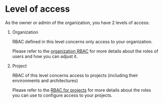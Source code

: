 # Level of access

As the owner or admin of the organization, you have 2 levels of access:

1.  Organization

    RBAC defined in this level concerns only access to your organization.

    Please refer to the [organization RBAC](../security/iam.md) for more details about the roles of users and how you can adjust it.
2.  Project

    RBAC of this level concerns access to projects (including their environments and architectures)

    Please refer to the [RBAC for projects](../security/projects.md#project-iam-reference) for more details about the roles you can use to configure access to your projects.
